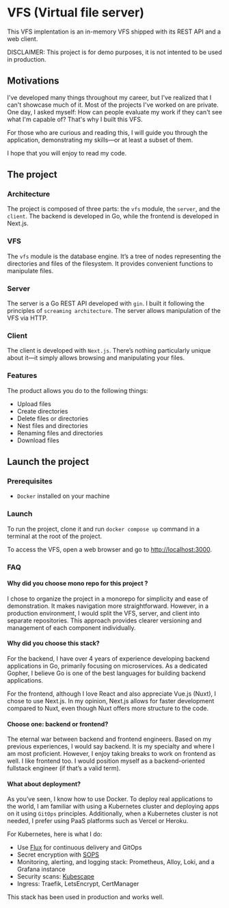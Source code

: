 # VFS (Virtual file server)

This VFS implentation is an in-memory VFS shipped with its REST API and a web client.

DISCLAIMER: This project is for demo purposes, it is not intented to be used in production.

## Motivations

I've developed many things throughout my career, but I've realized that I can't showcase much of it. Most of the projects I've worked on are private. One day, I asked myself: How can people evaluate my work if they can't see what I'm capable of? That's why I built this VFS.

For those who are curious and reading this, I will guide you through the application, demonstrating my skills—or at least a subset of them.

I hope that you will enjoy to read my code.

## The project

### Architecture

The project is composed of three parts: the `vfs` module, the `server`, and the `client`. The backend is developed in Go, while the frontend is developed in Next.js.

### VFS

The `vfs` module is the database engine. It’s a tree of nodes representing the directories and files of the filesystem. It provides convenient functions to manipulate files.

### Server

The server is a Go REST API developed with `gin`. I built it following the principles of `screaming architecture`. The server allows manipulation of the VFS via HTTP.

### Client

The client is developed with `Next.js`. There’s nothing particularly unique about it—it simply allows browsing and manipulating your files.

### Features

The product allows you do to the following things:

* Upload files
* Create directories
* Delete files or directories
* Nest files and directories
* Renaming files and directories
* Download files

## Launch the project

### Prerequisites

* `Docker` installed on your machine

### Launch

To run the project, clone it and run `docker compose up` command in a terminal at the root of the project.

To access the VFS, open a web browser and go to <http://localhost:3000>.

### FAQ

#### Why did you choose mono repo for this project ?

I chose to organize the project in a monorepo for simplicity and ease of demonstration. It makes navigation more straightforward. However, in a production environment, I would split the VFS, server, and client into separate repositories. This approach provides clearer versioning and management of each component individually.

#### Why did you choose this stack?

For the backend, I have over 4 years of experience developing backend applications in Go, primarily focusing on microservices. As a dedicated Gopher, I believe Go is one of the best languages for building backend applications.

For the frontend, although I love React and also appreciate Vue.js (Nuxt), I chose to use Next.js. In my opinion, Next.js allows for faster development compared to Nuxt, even though Nuxt offers more structure to the code.

#### Choose one: backend or frontend?

The eternal war between backend and frontend engineers. Based on my previous experiences, I would say backend. It is my specialty and where I am most proficient. However, I enjoy taking breaks to work on frontend as well. I like frontend too. I would position myself as a backend-oriented fullstack engineer (if that’s a valid term).

#### What about deployment?

As you’ve seen, I know how to use Docker. To deploy real applications to the world, I am familiar with using a Kubernetes cluster and deploying apps on it using `GitOps` principles. Additionally, when a Kubernetes cluster is not needed, I prefer using PaaS platforms such as Vercel or Heroku.

For Kubernetes, here is what I do:

* Use [Flux](https://fluxcd.io/) for continuous delivery and GitOps
* Secret encryption with [SOPS](https://github.com/getsops/sops)
* Monitoring, alerting, and logging stack: Prometheus, Alloy, Loki, and a Grafana instance
* Security scans: [Kubescape](https://github.com/kubescape/kubescape)
* Ingress: Traefik, LetsEncrypt, CertManager

This stack has been used in production and works well.

